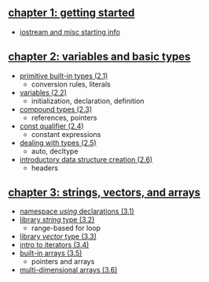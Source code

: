 ## [chapter 1: getting started](https://github.com/tedklin/pseudoblog/blob/master/cpp_notebook/primer/ch-01.md)

- [iostream and misc starting info](https://github.com/tedklin/pseudoblog/blob/master/cpp_notebook/primer/ch-01.md#chapter-1-getting-started)

## [chapter 2: variables and basic types](https://github.com/tedklin/pseudoblog/blob/master/cpp_notebook/primer/ch-02.md)

- [primitive built-in types (2.1)](https://github.com/tedklin/pseudoblog/blob/master/cpp_notebook/primer/ch-02.md#primitive-built-in-types-21)
  - conversion rules, literals
- [variables (2.2)](https://github.com/tedklin/pseudoblog/blob/master/cpp_notebook/primer/ch-02.md#variables-22)
  - initialization, declaration, definition
- [compound types (2.3)](https://github.com/tedklin/pseudoblog/blob/master/cpp_notebook/primer/ch-02.md#compound-types-23)
  - references, pointers
- [const qualifier (2.4)](https://github.com/tedklin/pseudoblog/blob/master/cpp_notebook/primer/ch-02.md#const-qualifier-24)
  - constant expressions
- [dealing with types (2.5)](https://github.com/tedklin/pseudoblog/blob/master/cpp_notebook/primer/ch-02.md#dealing-with-types-25)
  - auto, decltype
- [introductory data structure creation (2.6)](https://github.com/tedklin/pseudoblog/blob/master/cpp_notebook/primer/ch-02.md#introductory-data-structure-creation-26)
  - headers

## [chapter 3: strings, vectors, and arrays](https://github.com/tedklin/pseudoblog/blob/master/cpp_notebook/primer/ch-03.md)

- [namespace *using* declarations (3.1)](https://github.com/tedklin/pseudoblog/blob/master/cpp_notebook/primer/ch-03.md#namespace-using-declarations-31)
- [library *string* type (3.2)](https://github.com/tedklin/pseudoblog/blob/master/cpp_notebook/primer/ch-03.md#library-string-type-32)
  - range-based for loop
- [library *vector* type (3.3)](https://github.com/tedklin/pseudoblog/blob/master/cpp_notebook/primer/ch-03.md#library-vector-type-33)
- [intro to iterators (3.4)](https://github.com/tedklin/pseudoblog/blob/master/cpp_notebook/primer/ch-03.md#intro-to-iterators-34)
- [built-in arrays (3.5)](https://github.com/tedklin/pseudoblog/blob/master/cpp_notebook/primer/ch-03.md#built-in-arrays-35)
  - pointers and arrays
- [multi-dimensional arrays (3.6)](https://github.com/tedklin/pseudoblog/blob/master/cpp_notebook/primer/ch-03.md#multi-dimensional-arrays-36)
